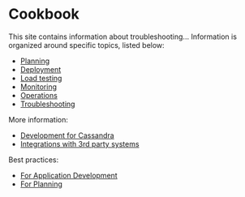 # Cookbook

This site contains information about troubleshooting...  Information is organized around
specific topics, listed below:

* [Planning](planning/)
* [Deployment](deployment/)
* [Load testing](load-testing/)
* [Monitoring](monitoring/)
* [Operations](operations/)
* [Troubleshooting](troubleshooting/)

More information:

* [Development for Cassandra](development/)
* [Integrations with 3rd party systems](integrations/)


Best practices:
* [For Application Development](best-practices/apps.md)
* [For Planning](best-practices/planning.md)
